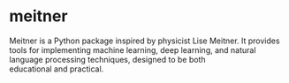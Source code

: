 # meitner
Meitner is a Python package inspired by physicist Lise Meitner. It provides tools for implementing machine learning, deep learning, and natural language processing techniques, designed to be both educational and practical.
